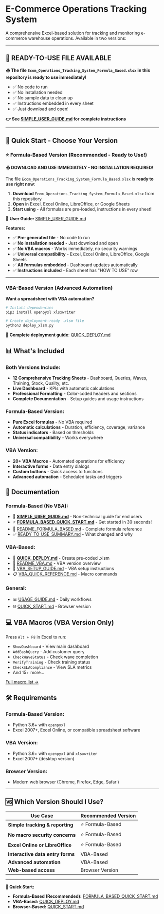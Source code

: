# E-Commerce Operations Tracking System

A comprehensive Excel-based solution for tracking and monitoring e-commerce warehouse operations. Available in two versions:

---

## 🎯 READY-TO-USE FILE AVAILABLE

**📥 The file `Ecom_Operations_Tracking_System_Formula_Based.xlsx` in this repository is ready to use immediately!**

- ✅ No code to run
- ✅ No installation needed
- ✅ No sample data to clean up
- ✅ Instructions embedded in every sheet
- ✅ Just download and open!

**👉 See [SIMPLE_USER_GUIDE.md](SIMPLE_USER_GUIDE.md) for complete instructions**

---

## 🚀 Quick Start - Choose Your Version

### ⭐ Formula-Based Version (Recommended - Ready to Use!)

**📥 DOWNLOAD AND USE IMMEDIATELY - NO INSTALLATION REQUIRED!**

The file `Ecom_Operations_Tracking_System_Formula_Based.xlsx` is **ready to use right now**:

1. **Download** `Ecom_Operations_Tracking_System_Formula_Based.xlsx` from this repository
2. **Open** in Excel, Excel Online, LibreOffice, or Google Sheets
3. **Start using** - All formulas are pre-loaded, instructions in every sheet!

📖 **User Guide:** [SIMPLE_USER_GUIDE.md](SIMPLE_USER_GUIDE.md)

**Features:**
- ✅ **Pre-generated file** - No code to run
- ✅ **No installation needed** - Just download and open
- ✅ **No VBA macros** - Works immediately, no security warnings
- ✅ **Universal compatibility** - Excel, Excel Online, LibreOffice, Google Sheets
- ✅ **All formulas embedded** - Dashboard updates automatically
- ✅ **Instructions included** - Each sheet has "HOW TO USE" row

---

### VBA-Based Version (Advanced Automation)

**Want a spreadsheet with VBA automation?**

```bash
# Install dependencies
pip3 install openpyxl xlsxwriter

# Create deployment-ready .xlsm file
python3 deploy_xlsm.py
```

📖 **Complete deployment guide:** [QUICK_DEPLOY.md](QUICK_DEPLOY.md)

## 📊 What's Included

### Both Versions Include:
- **12 Comprehensive Tracking Sheets** - Dashboard, Queries, Waves, Training, Stock, Quality, etc.
- **Live Dashboard** - KPIs with automatic calculations
- **Professional Formatting** - Color-coded headers and sections
- **Complete Documentation** - Setup guides and usage instructions

### Formula-Based Version:
- **Pure Excel formulas** - No VBA required
- **Automatic calculations** - Duration, efficiency, coverage, variance
- **Status indicators** - Based on thresholds
- **Universal compatibility** - Works everywhere

### VBA Version:
- **20+ VBA Macros** - Automated operations for efficiency
- **Interactive forms** - Data entry dialogs
- **Custom buttons** - Quick access to functions
- **Advanced automation** - Scheduled tasks and triggers

## 📖 Documentation

### Formula-Based (No VBA):
- 🎯 **[SIMPLE_USER_GUIDE.md](SIMPLE_USER_GUIDE.md)** - Non-technical guide for end users
- ⭐ **[FORMULA_BASED_QUICK_START.md](FORMULA_BASED_QUICK_START.md)** - Get started in 30 seconds!
- 📘 [README_FORMULA_BASED.md](README_FORMULA_BASED.md) - Complete formula reference
- ✅ [READY_TO_USE_SUMMARY.md](READY_TO_USE_SUMMARY.md) - What changed and why

### VBA-Based:
- 🚀 **[QUICK_DEPLOY.md](QUICK_DEPLOY.md)** - Create pre-coded .xlsm
- 📘 [README_VBA.md](README_VBA.md) - VBA version overview
- 📖 [VBA_SETUP_GUIDE.md](VBA_SETUP_GUIDE.md) - VBA setup instructions
- 📋 [VBA_QUICK_REFERENCE.md](VBA_QUICK_REFERENCE.md) - Macro commands

### General:
- 📊 [USAGE_GUIDE.md](USAGE_GUIDE.md) - Daily workflows
- 🌐 [QUICK_START.md](QUICK_START.md) - Browser version

## 💻 VBA Macros (VBA Version Only)

Press `Alt + F8` in Excel to run:

- `ShowDashboard` - View main dashboard
- `AddBashQuery` - Add customer query
- `CheckWaveStatus` - Check wave completion
- `VerifyTraining` - Check training status
- `CheckSLACompliance` - View SLA metrics
- And 15+ more...

[Full macro list →](VBA_QUICK_REFERENCE.md)

## 🛠️ Requirements

### Formula-Based Version:
- Python 3.6+ with `openpyxl`
- Excel 2007+, Excel Online, or compatible spreadsheet software

### VBA Version:
- Python 3.6+ with `openpyxl` and `xlsxwriter`
- Excel 2007+ (desktop version)

### Browser Version:
- Modern web browser (Chrome, Firefox, Edge, Safari)

---

## 🆚 Which Version Should I Use?

| Use Case | Recommended Version |
|----------|-------------------|
| **Simple tracking & reporting** | ⭐ Formula-Based |
| **No macro security concerns** | ⭐ Formula-Based |
| **Excel Online or LibreOffice** | ⭐ Formula-Based |
| **Interactive data entry forms** | VBA-Based |
| **Advanced automation** | VBA-Based |
| **Web-based access** | Browser Version |

---

**🎉 Quick Start:**
- **Formula-Based (Recommended):** [FORMULA_BASED_QUICK_START.md](FORMULA_BASED_QUICK_START.md)
- **VBA-Based:** [QUICK_DEPLOY.md](QUICK_DEPLOY.md)
- **Browser-Based:** [QUICK_START.md](QUICK_START.md)
